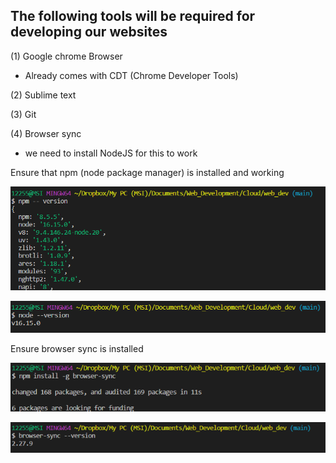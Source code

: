 ## The following tools will be required for developing our websites 
(1)  Google chrome Browser
- Already comes with CDT (Chrome Developer Tools)

(2) Sublime text 

(3) Git

(4) Browser sync
- we need to install NodeJS for this to work

Ensure that npm (node package manager) is installed and working

![nodejs](./images/npm.PNG)

![nodejs](./images/nodejs.PNG)

Ensure browser sync is installed 

![nodejs](./images/browser_syn_1.PNG)

![nodejs](./images/browser_syn.PNG)





